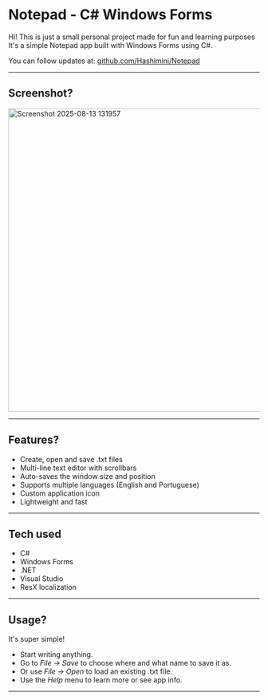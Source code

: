 ﻿# Notepad - C# Windows Forms

Hi! This is just a small personal project made for fun and learning purposes
It's a simple Notepad app built with Windows Forms using C#.

You can follow updates at: [github.com/Hashimini/Notepad](https://github.com/Hashimini/Notepad)

---

## Screenshot?

<img width="1143" height="608" alt="Screenshot 2025-08-13 131957" src="https://github.com/user-attachments/assets/3efb05fd-61f4-4ff3-a79f-2b2f1f58f359" />


---

## Features?

- Create, open and save .txt files
- Multi-line text editor with scrollbars
- Auto-saves the window size and position
- Supports multiple languages (English and Portuguese)
- Custom application icon
- Lightweight and fast

---

## Tech used
- C#
- Windows Forms
- .NET
- Visual Studio
- ResX localization

---

## Usage?

It's super simple!

- Start writing anything.
- Go to *File → Save* to choose where and what name to save it as.
- Or use *File → Open* to load an existing .txt file.
- Use the *Help* menu to learn more or see app info.

---